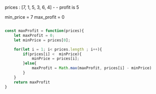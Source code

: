 prices : [7, 1, 5, 3, 6, 4]
             -        -
profit is 5

min_price = 7
max_profit = 0

```ts

const maxProfit = function(prices){
    let maxProfit = 0;
    let minPrice = prices[0];

    for(let i = 1; i< prices.length ; i++){
        if(prices[i] <  minPrice){
            minPrice = prices[i];
        }else{
            maxProfit = Math.max(maxProfit, prices[i] - minPrice)
        }
    }
    return maxProfit
}


```


